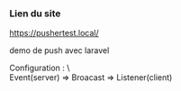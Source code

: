 ### Lien du site 

https://pushertest.local/

demo de push avec laravel 

Configuration : \  
Event(server) => Broacast => Listener(client)
 
